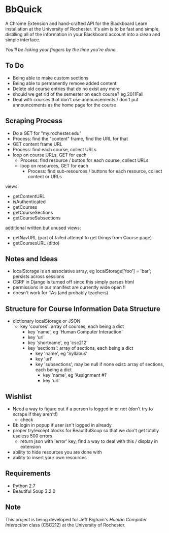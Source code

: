 BbQuick
=======

A Chrome Extension and hand-crafted API for the Blackboard Learn installation
at the University of Rochester. It's aim is to be fast and simple, distilling
all of the information in your Blackboard account into a clean and simple
interface.

*You'll be licking your fingers by the time you're done.*


To Do
-----

- Being able to make custom sections
- Being able to permanently remove added content
- Delete old course entries that do no exist any more
- should we get rid of the semester on each course? eg 2011Fall
- Deal with courses that don't use announcements / don't put announcements as the home page for the course

Scraping Process
----------------

- Do a GET for "my.rochester.edu"
- Process: find the "content" frame, find the URL for that
- GET content frame URL
- Process: find each course, collect URLs
- loop on course URLs, GET for each
    - Process: find resource / button for each course, collect URLs
    - loop on resources, GET for each
        - Process: find sub-resources / buttons for each resource, collect content or URLs

views:

- getContentURL
- isAuthenticated
- getCourses
- getCourseSections
- getCourseSubsections

additional written but unused views:

- getNavURL (part of failed attempt to get things from Course page)
- getCoursesURL (ditto)


Notes and Ideas
---------------

- localStorage is an associative array, eg localStorage['foo'] = 'bar'; persists across sessions
- CSRF in Django is turned off since this simply parses html
- permissions in our manifest are currently wide open !!
- doesn't work for TAs (and probably teachers)

Structure for Course Information Data Structure
-----------------------------------------------

- dictionary localStorage or JSON
    - key 'courses': array of courses, each being a dict
        - key 'name', eg 'Human Computer Interaction'
        - key 'url'
        - key 'shortname', eg 'csc212'
        - key 'sections': array of sections, each being a dict
            - key 'name', eg 'Syllabus'
            - key 'url'
            - key 'subsections', may be null if none exist: array of sections, each being a dict
                - key 'name', eg 'Assignment #1'
                - key 'url'


Wishlist
--------

- Need a way to figure out if a person is logged in or not (don't try to scrape if they aren't!)
    - check 
- Bb login in popup if user isn't logged in already
- proper try/except blocks for BeautifulSoup so that we don't get totally useless 500 errors
    - return json with 'error' key, find a way to deal with this / display in extension
- ability to hide resources you are done with
- ability to insert your own resources


Requirements
------------

- Python 2.7
- Beautiful Soup 3.2.0


Note
----

This project is being developed for Jeff Bigham's *Human Computer Interaction*
class (CSC212) at the University of Rochester.

